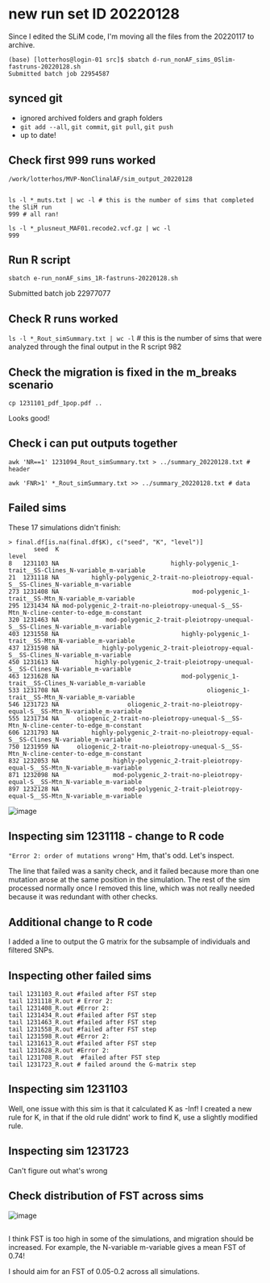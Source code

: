 

# new run set ID 20220128

Since I edited the SLiM code, I'm moving all the files from the 20220117 to archive.

```
(base) [lotterhos@login-01 src]$ sbatch d-run_nonAF_sims_0Slim-fastruns-20220128.sh
Submitted batch job 22954587
```

## synced git
- ignored archived folders and graph folders
- `git add --all`, `git commit`, `git pull`, `git push`
- up to date!

## Check first 999 runs worked
```
/work/lotterhos/MVP-NonClinalAF/sim_output_20220128


ls -l *_muts.txt | wc -l # this is the number of sims that completed the SliM run
999 # all ran!

ls -l *_plusneut_MAF01.recode2.vcf.gz | wc -l 
999
```

## Run R script
```
sbatch e-run_nonAF_sims_1R-fastruns-20220128.sh
```
Submitted batch job 22977077

## Check R runs worked

`ls -l *_Rout_simSummary.txt | wc -l` # this is the number of sims that were analyzed through the final output in the R script
982

## Check the migration is fixed in the m_breaks scenario
```
cp 1231101_pdf_1pop.pdf ..
```
Looks good!

## Check i can put outputs together
```
awk 'NR==1' 1231094_Rout_simSummary.txt > ../summary_20220128.txt # header

awk 'FNR>1' *_Rout_simSummary.txt >> ../summary_20220128.txt # data
```



## Failed sims

These 17 simulations didn't finish:
```
> final.df[is.na(final.df$K), c("seed", "K", "level")]
       seed  K                                                                                   level
8   1231103 NA                               highly-polygenic_1-trait__SS-Clines_N-variable_m-variable
21  1231118 NA         highly-polygenic_2-trait-no-pleiotropy-equal-S__SS-Clines_N-variable_m-variable
273 1231408 NA                                     mod-polygenic_1-trait__SS-Mtn_N-variable_m-variable
295 1231434 NA mod-polygenic_2-trait-no-pleiotropy-unequal-S__SS-Mtn_N-cline-center-to-edge_m-constant
320 1231463 NA             mod-polygenic_2-trait-pleiotropy-unequal-S__SS-Clines_N-variable_m-variable
403 1231558 NA                                  highly-polygenic_1-trait__SS-Mtn_N-variable_m-variable
437 1231598 NA            highly-polygenic_2-trait-pleiotropy-equal-S__SS-Clines_N-variable_m-variable
450 1231613 NA          highly-polygenic_2-trait-pleiotropy-unequal-S__SS-Clines_N-variable_m-variable
463 1231628 NA                                  mod-polygenic_1-trait__SS-Clines_N-variable_m-variable
533 1231708 NA                                         oliogenic_1-trait__SS-Mtn_N-variable_m-variable
546 1231723 NA                   oliogenic_2-trait-no-pleiotropy-equal-S__SS-Mtn_N-variable_m-variable
555 1231734 NA     oliogenic_2-trait-no-pleiotropy-unequal-S__SS-Mtn_N-cline-center-to-edge_m-constant
606 1231793 NA         highly-polygenic_2-trait-no-pleiotropy-equal-S__SS-Clines_N-variable_m-variable
750 1231959 NA     oliogenic_2-trait-no-pleiotropy-unequal-S__SS-Mtn_N-cline-center-to-edge_m-constant
832 1232053 NA               highly-polygenic_2-trait-pleiotropy-equal-S__SS-Mtn_N-variable_m-variable
871 1232098 NA               mod-polygenic_2-trait-no-pleiotropy-equal-S__SS-Mtn_N-variable_m-variable
897 1232128 NA                  mod-polygenic_2-trait-pleiotropy-equal-S__SS-Mtn_N-variable_m-variable
```


![image](https://user-images.githubusercontent.com/6870125/151760565-50d1db2d-fb47-481c-9bd4-17aa99b80841.png)


## Inspecting sim 1231118 - change to R code

`"Error 2: order of mutations wrong"`
Hm, that's odd. Let's inspect.

The line that failed was a sanity check, and it failed because more than one mutation arose at the same position in the simulation. The rest of the sim processed normally once I removed this line, which was not really needed because it was redundant with other checks.

## Additional change to R code

I added a line to output the G matrix for the subsample of individuals and filtered SNPs.

## Inspecting other failed sims
```
tail 1231103_R.out #failed after FST step
tail 1231118_R.out # Error 2:
tail 1231408_R.out #Error 2:
tail 1231434_R.out #failed after FST step
tail 1231463_R.out #failed after FST step
tail 1231558_R.out #failed after FST step
tail 1231598_R.out #Error 2:
tail 1231613_R.out #failed after FST step
tail 1231628_R.out #Error 2:
tail 1231708_R.out  #failed after FST step
tail 1231723_R.out # failed around the G-matrix step
```
## Inspecting sim 1231103
Well, one issue with this sim is that it calculated K as -Inf!
I created a new rule for K, in that if the old rule didnt' work to find K, use a slightly modified rule. 

## Inspecting sim 1231723

Can't figure out what's wrong

## Check distribution of FST across sims

![image](https://user-images.githubusercontent.com/6870125/151850821-6cb88f30-a859-4a3c-8590-506ed8a41a63.png)


## 
I think FST is too high in some of the simulations, and migration should be increased. For example, the N-variable m-variable gives a mean FST of 0.74!

I should aim for an FST of 0.05-0.2 across all simulations.
